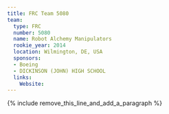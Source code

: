 ```yaml
---
title: FRC Team 5080
team:
  type: FRC
  number: 5080
  name: Robot Alchemy Manipulators
  rookie_year: 2014
  location: Wilmington, DE, USA
  sponsors:
  - Boeing
  - DICKINSON (JOHN) HIGH SCHOOL
  links:
    Website:
---
```


{% include remove_this_line_and_add_a_paragraph %}